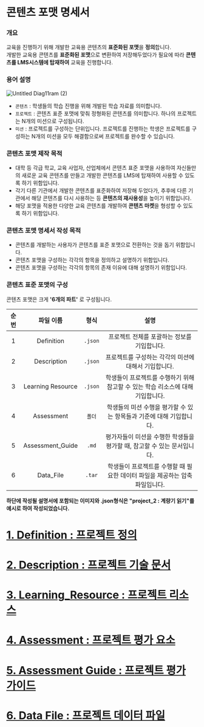 # 콘텐츠 포맷 명세서

### 개요

교육을 진행하기 위해 개발한 교육용 콘텐츠의 **표준화된 포맷**을 **정의**합니다.</br>
개발한 교육용 콘텐츠를 **표준화된 포맷**으로 변환하여 저장해두었다가 필요에 따라 **콘텐츠를 LMS시스템에 탑재하여** 교육을 진행합니다. </br>

### 용어 설명

![Untitled Diag11ram (2)](https://user-images.githubusercontent.com/68315073/117391473-f5aa5480-af2a-11eb-9078-836cc2644173.png)
</br>

- `콘텐츠` : 학생들의 학습 진행을 위해 개발된 학습 자료를 의미합니다. 
- `프로젝트` : 콘텐츠 표준 포맷에 맞춰 정형화된 콘텐츠를 의미합니다. 하나의 프로젝트는 N개의 미션으로 구성됩니다.
- `미션` : 프로젝트를 구성하는 단위입니다. 프로젝트를 진행하는 학생은 프로젝트를 구성하는 N개의 미션을 모두 해결함으로써 프로젝트를 완수할 수 있습니다.

### 콘텐츠 포맷 제작 목적

- 대학 등 각급 학교, 교육 사업자, 산업체에서 콘텐츠 표준 포맷을 사용하여 자신들만의 새로운 교육 콘텐츠를 만들고 개발한 콘텐츠를 LMS에 탑재하여 사용할 수 있도록 하기 위함입니다.
- 각기 다른 기관에서 개발한 콘텐츠를 표준화하여 저장해 두었다가, 추후에 다른 기관에서 해당 콘텐츠를 다시 사용하는 등 **콘텐츠의 재사용성**을 높이기 위함입니다.
- 해당 포맷을 적용한 다양한 교육 콘텐츠를 개발하여 **콘텐츠 마켓**을 형성할 수 있도록 하기 위함입니다. </br>

### 콘텐츠 포맷 명세서 작성 목적

- 콘텐츠를 개발하는 사용자가 콘텐츠를 표준 포맷으로 전환하는 것을 돕기 위함입니다. 
- 콘텐츠 포맷을 구성하는 각각의 항목을 정의하고 설명하기 위함입니다. 
- 콘텐츠 포맷을 구성하는 각각의 항목의 존재 이유에 대해 설명하기 위함입니다. 

### 콘텐츠 표준 포맷의 구성

콘텐츠 포맷은 크게 **'6개의 파트'** 로 구성됩니다.

| 순번 |     파일 이름     |  형식   |                             설명                             |
| :--: | :---------------: | :-----: | :----------------------------------------------------------: |
|  1   |    Definition     | `.json` |         프로젝트 전체를 포괄하는 정보를 기입합니다.          |
|  2   |    Description    | `.json` |     프로젝트를 구성하는 각각의 미션에 대해서 기입합니다.     |
|  3   | Learning Resource | `.json` | 학생들이 프로젝트를 수행하기 위해 참고할 수 있는 학습 리소스에 대해 기입합니다. |
|  4   |    Assessment     | `폴더`  | 학생들의 미션 수행을 평가할 수 있는 항목들과 기준에 대해 기입합니다. |
|  5   | Assessment_Guide  |  `.md`  | 평가자들이 미션을 수행한 학생들을 평가할 때, 참고할 수 있는 문서입니다. |
|  6   |     Data_File     | `.tar`  | 학생들이 프로젝트를 수행할 때 필요한 데이터 파일을 제공하는 압축 파일입니다. |

**하단에 작성될 설명서에 포함되는 이미지와 .json형식은 "project_2 : 계량기 읽기"를 예시로 하여 작성되었습니다.**<br>

# [1. Definition : 프로젝트 정의](https://github.com/edu10make/Project-X_contents_format/tree/main/1.%20Content/1.%20Project_contents_package/1.%20Definition)


# [2. Description : 프로젝트 기술 문서](https://github.com/edu10make/Project-X_contents_format/tree/main/1.%20Content/1.%20Project_contents_package/2.%20Description)




# [3. Learning_Resource : 프로젝트 리소스](https://github.com/edu10make/Project-X_contents_format/tree/main/1.%20Content/1.%20Project_contents_package/3.%20Learning_Resource)




# [4. Assessment : 프로젝트 평가 요소](https://github.com/edu10make/Project-X_contents_format/tree/main/1.%20Content/1.%20Project_contents_package/4.%20Assessment)




# [5. Assessment Guide : 프로젝트 평가 가이드](https://github.com/edu10make/Project-X_contents_format/tree/main/1.%20Content/1.%20Project_contents_package/5.%20Assessment_Gude)



# [6. Data File : 프로젝트 데이터 파일](https://github.com/edu10make/Project-X_contents_format/tree/main/1.%20Content/1.%20Project_contents_package/6.%20Data_File)
